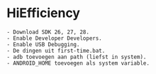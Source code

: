 # HiEfficiency

	- Download SDK 26, 27, 28.
	- Enable Developer Developers.
	- Enable USB Debugging.
	- De dingen uit first-time.bat.
	- adb toevoegen aan path (liefst in system).
	- ANDROID_HOME toevoegen als system variable.
